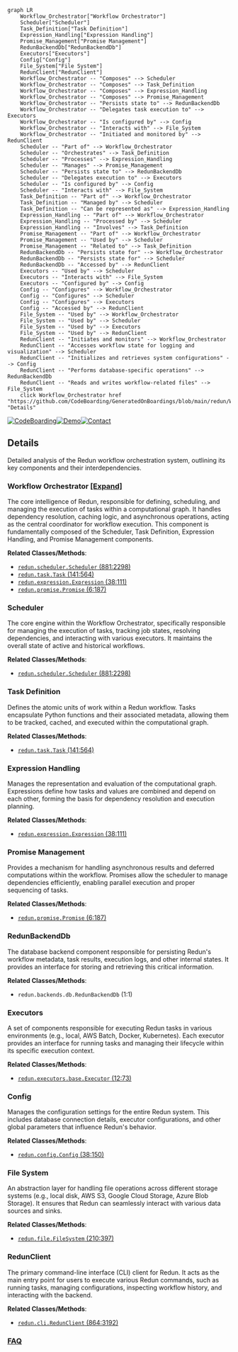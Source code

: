 ```mermaid
graph LR
    Workflow_Orchestrator["Workflow Orchestrator"]
    Scheduler["Scheduler"]
    Task_Definition["Task Definition"]
    Expression_Handling["Expression Handling"]
    Promise_Management["Promise Management"]
    RedunBackendDb["RedunBackendDb"]
    Executors["Executors"]
    Config["Config"]
    File_System["File System"]
    RedunClient["RedunClient"]
    Workflow_Orchestrator -- "Composes" --> Scheduler
    Workflow_Orchestrator -- "Composes" --> Task_Definition
    Workflow_Orchestrator -- "Composes" --> Expression_Handling
    Workflow_Orchestrator -- "Composes" --> Promise_Management
    Workflow_Orchestrator -- "Persists state to" --> RedunBackendDb
    Workflow_Orchestrator -- "Delegates task execution to" --> Executors
    Workflow_Orchestrator -- "Is configured by" --> Config
    Workflow_Orchestrator -- "Interacts with" --> File_System
    Workflow_Orchestrator -- "Initiated and monitored by" --> RedunClient
    Scheduler -- "Part of" --> Workflow_Orchestrator
    Scheduler -- "Orchestrates" --> Task_Definition
    Scheduler -- "Processes" --> Expression_Handling
    Scheduler -- "Manages" --> Promise_Management
    Scheduler -- "Persists state to" --> RedunBackendDb
    Scheduler -- "Delegates execution to" --> Executors
    Scheduler -- "Is configured by" --> Config
    Scheduler -- "Interacts with" --> File_System
    Task_Definition -- "Part of" --> Workflow_Orchestrator
    Task_Definition -- "Managed by" --> Scheduler
    Task_Definition -- "Can be represented as" --> Expression_Handling
    Expression_Handling -- "Part of" --> Workflow_Orchestrator
    Expression_Handling -- "Processed by" --> Scheduler
    Expression_Handling -- "Involves" --> Task_Definition
    Promise_Management -- "Part of" --> Workflow_Orchestrator
    Promise_Management -- "Used by" --> Scheduler
    Promise_Management -- "Related to" --> Task_Definition
    RedunBackendDb -- "Persists state for" --> Workflow_Orchestrator
    RedunBackendDb -- "Persists state for" --> Scheduler
    RedunBackendDb -- "Accessed by" --> RedunClient
    Executors -- "Used by" --> Scheduler
    Executors -- "Interacts with" --> File_System
    Executors -- "Configured by" --> Config
    Config -- "Configures" --> Workflow_Orchestrator
    Config -- "Configures" --> Scheduler
    Config -- "Configures" --> Executors
    Config -- "Accessed by" --> RedunClient
    File_System -- "Used by" --> Workflow_Orchestrator
    File_System -- "Used by" --> Scheduler
    File_System -- "Used by" --> Executors
    File_System -- "Used by" --> RedunClient
    RedunClient -- "Initiates and monitors" --> Workflow_Orchestrator
    RedunClient -- "Accesses workflow state for logging and visualization" --> Scheduler
    RedunClient -- "Initializes and retrieves system configurations" --> Config
    RedunClient -- "Performs database-specific operations" --> RedunBackendDb
    RedunClient -- "Reads and writes workflow-related files" --> File_System
    click Workflow_Orchestrator href "https://github.com/CodeBoarding/GeneratedOnBoardings/blob/main/redun/Workflow_Orchestrator.md" "Details"
```

[![CodeBoarding](https://img.shields.io/badge/Generated%20by-CodeBoarding-9cf?style=flat-square)](https://github.com/CodeBoarding/CodeBoarding)[![Demo](https://img.shields.io/badge/Try%20our-Demo-blue?style=flat-square)](https://www.codeboarding.org/demo)[![Contact](https://img.shields.io/badge/Contact%20us%20-%20contact@codeboarding.org-lightgrey?style=flat-square)](mailto:contact@codeboarding.org)

## Details

Detailed analysis of the Redun workflow orchestration system, outlining its key components and their interdependencies.

### Workflow Orchestrator [[Expand]](./Workflow_Orchestrator.md)
The core intelligence of Redun, responsible for defining, scheduling, and managing the execution of tasks within a computational graph. It handles dependency resolution, caching logic, and asynchronous operations, acting as the central coordinator for workflow execution. This component is fundamentally composed of the Scheduler, Task Definition, Expression Handling, and Promise Management components.


**Related Classes/Methods**:

- <a href="https://github.com/insitro/redun/redun/scheduler.py#L881-L2298" target="_blank" rel="noopener noreferrer">`redun.scheduler.Scheduler` (881:2298)</a>
- <a href="https://github.com/insitro/redun/redun/task.py#L141-L564" target="_blank" rel="noopener noreferrer">`redun.task.Task` (141:564)</a>
- <a href="https://github.com/insitro/redun/redun/expression.py#L38-L111" target="_blank" rel="noopener noreferrer">`redun.expression.Expression` (38:111)</a>
- <a href="https://github.com/insitro/redun/redun/promise.py#L6-L187" target="_blank" rel="noopener noreferrer">`redun.promise.Promise` (6:187)</a>


### Scheduler
The core engine within the Workflow Orchestrator, specifically responsible for managing the execution of tasks, tracking job states, resolving dependencies, and interacting with various executors. It maintains the overall state of active and historical workflows.


**Related Classes/Methods**:

- <a href="https://github.com/insitro/redun/redun/scheduler.py#L881-L2298" target="_blank" rel="noopener noreferrer">`redun.scheduler.Scheduler` (881:2298)</a>


### Task Definition
Defines the atomic units of work within a Redun workflow. Tasks encapsulate Python functions and their associated metadata, allowing them to be tracked, cached, and executed within the computational graph.


**Related Classes/Methods**:

- <a href="https://github.com/insitro/redun/redun/task.py#L141-L564" target="_blank" rel="noopener noreferrer">`redun.task.Task` (141:564)</a>


### Expression Handling
Manages the representation and evaluation of the computational graph. Expressions define how tasks and values are combined and depend on each other, forming the basis for dependency resolution and execution planning.


**Related Classes/Methods**:

- <a href="https://github.com/insitro/redun/redun/expression.py#L38-L111" target="_blank" rel="noopener noreferrer">`redun.expression.Expression` (38:111)</a>


### Promise Management
Provides a mechanism for handling asynchronous results and deferred computations within the workflow. Promises allow the scheduler to manage dependencies efficiently, enabling parallel execution and proper sequencing of tasks.


**Related Classes/Methods**:

- <a href="https://github.com/insitro/redun/redun/promise.py#L6-L187" target="_blank" rel="noopener noreferrer">`redun.promise.Promise` (6:187)</a>


### RedunBackendDb
The database backend component responsible for persisting Redun's workflow metadata, task results, execution logs, and other internal states. It provides an interface for storing and retrieving this critical information.


**Related Classes/Methods**:

- `redun.backends.db.RedunBackendDb` (1:1)


### Executors
A set of components responsible for executing Redun tasks in various environments (e.g., local, AWS Batch, Docker, Kubernetes). Each executor provides an interface for running tasks and managing their lifecycle within its specific execution context.


**Related Classes/Methods**:

- <a href="https://github.com/insitro/redun/redun/executors/base.py#L12-L73" target="_blank" rel="noopener noreferrer">`redun.executors.base.Executor` (12:73)</a>


### Config
Manages the configuration settings for the entire Redun system. This includes database connection details, executor configurations, and other global parameters that influence Redun's behavior.


**Related Classes/Methods**:

- <a href="https://github.com/insitro/redun/redun/config.py#L38-L150" target="_blank" rel="noopener noreferrer">`redun.config.Config` (38:150)</a>


### File System
An abstraction layer for handling file operations across different storage systems (e.g., local disk, AWS S3, Google Cloud Storage, Azure Blob Storage). It ensures that Redun can seamlessly interact with various data sources and sinks.


**Related Classes/Methods**:

- <a href="https://github.com/insitro/redun/redun/file.py#L210-L397" target="_blank" rel="noopener noreferrer">`redun.file.FileSystem` (210:397)</a>


### RedunClient
The primary command-line interface (CLI) client for Redun. It acts as the main entry point for users to execute various Redun commands, such as running tasks, managing configurations, inspecting workflow history, and interacting with the backend.


**Related Classes/Methods**:

- <a href="https://github.com/insitro/redun/redun/cli.py#L864-L3192" target="_blank" rel="noopener noreferrer">`redun.cli.RedunClient` (864:3192)</a>




### [FAQ](https://github.com/CodeBoarding/GeneratedOnBoardings/tree/main?tab=readme-ov-file#faq)